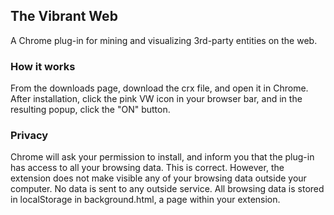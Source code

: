 ## The Vibrant Web

A Chrome plug-in for mining and visualizing 3rd-party entities on the web.

### How it works
From the downloads page, download the crx file, and open it in Chrome.
After installation, click the pink VW icon in your browser bar, and in the resulting popup, click the "ON" button.

### Privacy
Chrome will ask your permission to install, and inform you that the plug-in has access to all your browsing data.  This is correct.
However, the extension does not make visible any of your browsing data outside your computer.  No data is sent to any outside service.  All browsing data is stored in localStorage in background.html, a page within your extension.

